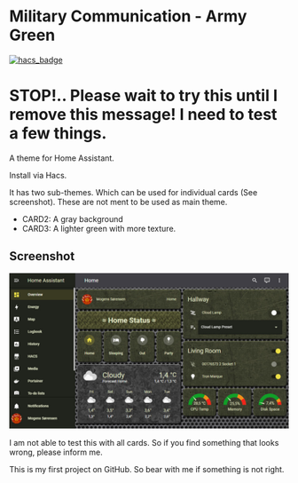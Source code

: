 # Military Communication - Army Green

[![hacs_badge](https://img.shields.io/badge/HACS-Default-orange.svg)](https://github.com/custom-components/hacs)

# STOP!.. Please wait to try this until I remove this message! I need to test a few things.

A theme for Home Assistant.

Install via Hacs.

It has two sub-themes. Which can be used for individual cards (See screenshot). These are not ment to be used as main theme.
- CARD2: A gray background
- CARD3: A lighter green with more texture.

## Screenshot
![Theme - Overview](docs/screenshot-1.jpg)

I am not able to test this with all cards. So if you find something that looks wrong, please inform me.

This is my first project on GitHub. So bear with me if something is not right.
